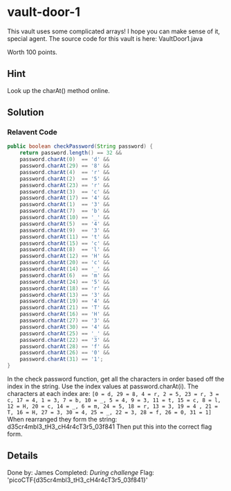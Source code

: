# vault-door-1

This vault uses some complicated arrays! I hope you can make sense of it, special agent. The source code for this vault is here: VaultDoor1.java

Worth 100 points.

## Hint

Look up the charAt() method online.

## Solution
### Relavent Code
```java
public boolean checkPassword(String password) {
    return password.length() == 32 &&
    password.charAt(0)  == 'd' &&
    password.charAt(29) == '8' &&
    password.charAt(4)  == 'r' &&
    password.charAt(2)  == '5' &&
    password.charAt(23) == 'r' &&
    password.charAt(3)  == 'c' &&
    password.charAt(17) == '4' &&
    password.charAt(1)  == '3' &&
    password.charAt(7)  == 'b' &&
    password.charAt(10) == '_' &&
    password.charAt(5)  == '4' &&
    password.charAt(9)  == '3' &&
    password.charAt(11) == 't' &&
    password.charAt(15) == 'c' &&
    password.charAt(8)  == 'l' &&
    password.charAt(12) == 'H' &&
    password.charAt(20) == 'c' &&
    password.charAt(14) == '_' &&
    password.charAt(6)  == 'm' &&
    password.charAt(24) == '5' &&
    password.charAt(18) == 'r' &&
    password.charAt(13) == '3' &&
    password.charAt(19) == '4' &&
    password.charAt(21) == 'T' &&
    password.charAt(16) == 'H' &&
    password.charAt(27) == '3' &&
    password.charAt(30) == '4' &&
    password.charAt(25) == '_' &&
    password.charAt(22) == '3' &&
    password.charAt(28) == 'f' &&
    password.charAt(26) == '0' &&
    password.charAt(31) == '1';
}
```

In the check password function, get all the characters in order based off the index in the string. Use the index values at password.charAt(i). The characters at each index are: `[0 = d, 29 = 8, 4 = r, 2 = 5, 23 = r, 3 = c, 17 = 4, 1 = 3, 7 = b, 10 = _, 5 = 4, 9 = 3, 11 = t, 15 = c, 8 = l, 12 = H, 20 = c, 14 = _, 6 = m, 24 = 5, 18 = r, 13 = 3, 19 = 4 , 21 = T, 16 = H, 27 = 3, 30 = 4, 25 = _, 22 = 3, 28 = f, 26 = 0, 31 = 1]`
When rearranged they form the string: d35cr4mbl3_tH3_cH4r4cT3r5_03f841
Then put this into the correct flag form.

## Details
Done by: James
Completed: *During challenge*
Flag: 'picoCTF{d35cr4mbl3_tH3_cH4r4cT3r5_03f841}'
